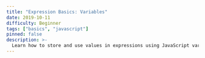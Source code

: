 ```yaml
---
title: "Expression Basics: Variables"
date: 2019-10-11
difficulty: Beginner
tags: ["basics", "javascript"]
pinned: false
description: >-
  Learn how to store and use values in expressions using JavaScript variables.
---
```


[MDN Referance]: https://developer.mozilla.org/en-US/docs/Learn/JavaScript/First_steps/Variables